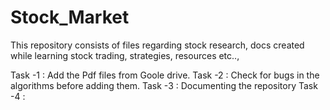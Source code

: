 # Stock_Market
This repository consists of files regarding stock research, docs created while learning stock trading, strategies, resources etc..,

Task -1 : Add the Pdf files from Goole drive.
Task -2 : Check for bugs in the algorithms before adding them.
Task -3 : Documenting the repository
Task -4 : 

